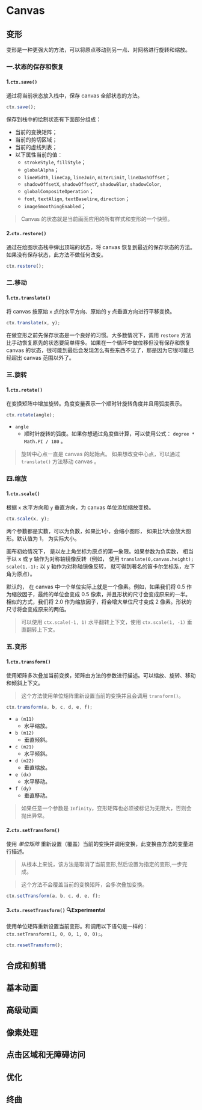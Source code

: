 # Canvas

## 变形

变形是一种更强大的方法，可以将原点移动到另一点、对网格进行旋转和缩放。

### 一.状态的保存和恢复

#### 1.`ctx.save()`

通过将当前状态放入栈中，保存 canvas 全部状态的方法。

```js
ctx.save();
```

保存到栈中的绘制状态有下面部分组成：

- 当前的变换矩阵；
- 当前的剪切区域；
- 当前的虚线列表；
- 以下属性当前的值：
  - `strokeStyle`, `fillStyle`；
  - `globalAlpha`；
  - `lineWidth`, `lineCap`, `lineJoin`, `miterLimit`, `lineDashOffset`；
  - `shadowOffsetX`, `shadowOffsetY`, `shadowBlur`, `shadowColor`,
  - `globalCompositeOperation`；
  - `font`, `textAlign`, `textBaseline`, `direction`；
  - `imageSmoothingEnabled`；

> Canvas 的状态就是当前画面应用的所有样式和变形的一个快照。

#### 2.`ctx.restore()`

通过在绘图状态栈中弹出顶端的状态，将 canvas 恢复到最近的保存状态的方法。 如果没有保存状态，此方法不做任何改变。

```js
ctx.restore();
```

### 二.移动

#### 1.`ctx.translate()`

将 canvas 按原始 `x` 点的水平方向、原始的 `y` 点垂直方向进行平移变换。

```js
ctx.translate(x, y);
```

在做变形之前先保存状态是一个良好的习惯。大多数情况下，调用 `restore` 方法比手动恢复原先的状态要简单得多。如果在一个循环中做位移但没有保存和恢复 canvas 的状态，很可能到最后会发现怎么有些东西不见了，那是因为它很可能已经超出 canvas 范围以外了。

### 三.旋转

#### 1.`ctx.rotate()`

在变换矩阵中增加旋转。角度变量表示一个顺时针旋转角度并且用弧度表示。

```js
ctx.rotate(angle);
```

- `angle`
  - 顺时针旋转的弧度。如果你想通过角度值计算，可以使用公式： `degree * Math.PI / 180` 。

> 旋转中心点一直是 canvas 的起始点。 如果想改变中心点，可以通过 `translate()` 方法移动 canvas 。

### 四.缩放

#### 1.`ctx.scale()`

根据 `x` 水平方向和 `y` 垂直方向，为 canvas 单位添加缩放变换。

```js
ctx.scale(x, y);
```

两个参数都是实数，可以为负数，如果比1小，会缩小图形， 如果比1大会放大图形。默认值为 1， 为实际大小。

画布初始情况下， 是以左上角坐标为原点的第一象限。如果参数为负实数， 相当于以 x 或 y 轴作为对称轴镜像反转（例如， 使用 `translate(0,canvas.height); scale(1,-1);` 以 y 轴作为对称轴镜像反转， 就可得到著名的笛卡尔坐标系，左下角为原点）。

默认的， 在 canvas 中一个单位实际上就是一个像素。例如，如果我们将 0.5 作为缩放因子，最终的单位会变成 0.5 像素，并且形状的尺寸会变成原来的一半。相似的方式，我们将 2.0 作为缩放因子，将会增大单位尺寸变成 2 像素。形状的尺寸将会变成原来的两倍。

> 可以使用 `ctx.scale(-1, 1)` 水平翻转上下文，使用 `ctx.scale(1, -1)` 垂直翻转上下文。

### 五.变形

#### 1.`ctx.transform()`

使用矩阵多次叠加当前变换，矩阵由方法的参数进行描述。可以缩放、旋转、移动和倾斜上下文。

> 这个方法使用单位矩阵重新设置当前的变换并且会调用 `transform()`。

```js
ctx.transform(a, b, c, d, e, f);
```

- `a (m11)`
  - 水平缩放。
- `b (m12)`
  - 垂直倾斜。
- `c (m21)`
  - 水平倾斜。
- `d (m22)`
  - 垂直缩放。
- `e (dx)`
  - 水平移动。
- `f (dy)`
  - 垂直移动。

> 如果任意一个参数是 `Infinity`，变形矩阵也必须被标记为无限大，否则会抛出异常。

#### 2.`ctx.setTransform()`

使用 *单位矩阵* 重新设置（覆盖）当前的变换并调用变换，此变换由方法的变量进行描述。

> 从根本上来说，该方法是取消了当前变形,然后设置为指定的变形,一步完成。

> 这个方法不会覆盖当前的变换矩阵，会多次叠加变换。

```js
ctx.setTransform(a, b, c, d, e, f);
```

#### 3.`ctx.resetTransform()` :mag:Experimental

使用单位矩阵重新设置当前变形。和调用以下语句是一样的：`ctx.setTransform(1, 0, 0, 1, 0, 0);`。

```js
ctx.resetTransform();
```

## 合成和剪辑


## 基本动画

## 高级动画

## 像素处理

## 点击区域和无障碍访问

## 优化

## 终曲
